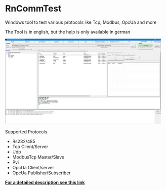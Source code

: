 # RnCommTest
Windows tool to test various protocols like Tcp, Modbus, OpcUa and more

The Tool is in english, but the help is only available in german

![](https://github.com/br-automation-com/RnCommTest-Windows/blob/main/screenshot.png)

Supported Protocols
* Rs232/485
* Tcp Client/Server
* Udp
* ModbusTcp Master/Slave
* Pvi
* OpcUa Client/server
* OpcUa Publisher/Subscriber

[**For a detailed description see this link**](https://github.com/br-automation-community/RnCommTest-Windows/blob/main/RnCommTest%20Hilfe.pdf)
